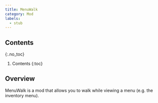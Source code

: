```yaml
---
title: MenuWalk
category: Mod
labels:
  - stub
---
```

## Contents
{:.no_toc}
1. Contents
{:toc}

## Overview
MenuWalk is a mod that allows you to walk while viewing a menu (e.g. the inventory menu).
